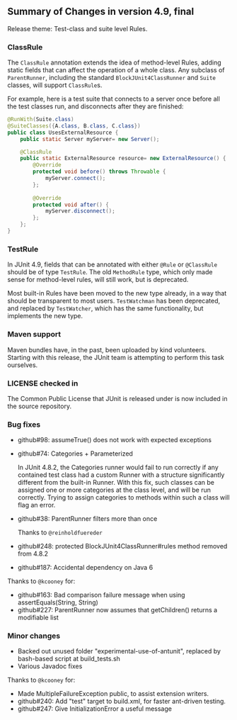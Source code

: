 ## Summary of Changes in version 4.9, final ##

Release theme: Test-class and suite level Rules.

### ClassRule ###

The `ClassRule` annotation extends the idea of method-level Rules,
adding static fields that can affect the operation of a whole class.  Any
subclass of `ParentRunner`, including the standard `BlockJUnit4ClassRunner` 
and `Suite` classes, will support `ClassRule`s.

For example, here is a test suite that connects to a server once before
all the test classes run, and disconnects after they are finished:

```java
@RunWith(Suite.class)
@SuiteClasses({A.class, B.class, C.class})
public class UsesExternalResource {
	public static Server myServer= new Server();

	@ClassRule
	public static ExternalResource resource= new ExternalResource() {
		@Override
		protected void before() throws Throwable {
			myServer.connect();
		};
	
		@Override
		protected void after() {
			myServer.disconnect();
		};
	};
}
```

### TestRule ###

In JUnit 4.9, fields that can be annotated with either `@Rule` or `@ClassRule`
should be of type `TestRule`.  The old `MethodRule` type, which only made sense
for method-level rules, will still work, but is deprecated.

Most built-in Rules have been moved to the new type already, in a way that
should be transparent to most users.  `TestWatchman` has been deprecated,
and replaced by `TestWatcher`, which has the same functionality, but implements
the new type.

### Maven support ###

Maven bundles have, in the past, been uploaded by kind volunteers.  Starting
with this release, the JUnit team is attempting to perform this task ourselves.

### LICENSE checked in ###

The Common Public License that JUnit is released under is now included
in the source repository.

### Bug fixes ###

- github#98: assumeTrue() does not work with expected exceptions
- github#74: Categories + Parameterized
  
  In JUnit 4.8.2, the Categories runner would fail to run correctly
  if any contained test class had a custom Runner with a structure
  significantly different from the built-in Runner.  With this fix,
  such classes can be assigned one or more categories at the class level,
  and will be run correctly.  Trying to assign categories to methods within
  such a class will flag an error.

- github#38: ParentRunner filters more than once

  Thanks to `@reinholdfuereder`

- github#248: protected BlockJUnit4ClassRunner#rules method removed from 4.8.2
- github#187: Accidental dependency on Java 6

Thanks to `@kcooney` for:

- github#163: Bad comparison failure message when using assertEquals(String, String)
- github#227: ParentRunner now assumes that getChildren() returns a modifiable list

### Minor changes ###

- Backed out unused folder "experimental-use-of-antunit", replaced by 
  bash-based script at build_tests.sh
- Various Javadoc fixes

Thanks to `@kcooney` for:

- Made MultipleFailureException public, to assist extension writers.
- github#240: Add "test" target to build.xml, for faster ant-driven testing.
- github#247: Give InitializationError a useful message
